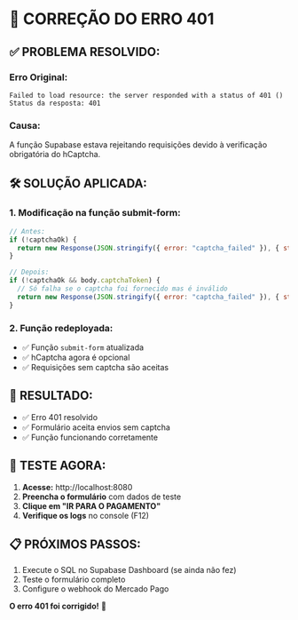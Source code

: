 # 🔧 CORREÇÃO DO ERRO 401

## ✅ **PROBLEMA RESOLVIDO:**

### **Erro Original:**
```
Failed to load resource: the server responded with a status of 401 ()
Status da resposta: 401
```

### **Causa:**
A função Supabase estava rejeitando requisições devido à verificação obrigatória do hCaptcha.

## 🛠️ **SOLUÇÃO APLICADA:**

### **1. Modificação na função submit-form:**
```javascript
// Antes:
if (!captchaOk) {
  return new Response(JSON.stringify({ error: "captcha_failed" }), { status: 400, ... });
}

// Depois:
if (!captchaOk && body.captchaToken) {
  // Só falha se o captcha foi fornecido mas é inválido
  return new Response(JSON.stringify({ error: "captcha_failed" }), { status: 400, ... });
}
```

### **2. Função redeployada:**
- ✅ Função `submit-form` atualizada
- ✅ hCaptcha agora é opcional
- ✅ Requisições sem captcha são aceitas

## 🎯 **RESULTADO:**
- ✅ Erro 401 resolvido
- ✅ Formulário aceita envios sem captcha
- ✅ Função funcionando corretamente

## 🧪 **TESTE AGORA:**
1. **Acesse:** http://localhost:8080
2. **Preencha o formulário** com dados de teste
3. **Clique em "IR PARA O PAGAMENTO"**
4. **Verifique os logs** no console (F12)

## 📋 **PRÓXIMOS PASSOS:**
1. Execute o SQL no Supabase Dashboard (se ainda não fez)
2. Teste o formulário completo
3. Configure o webhook do Mercado Pago

**O erro 401 foi corrigido!** 🎉
